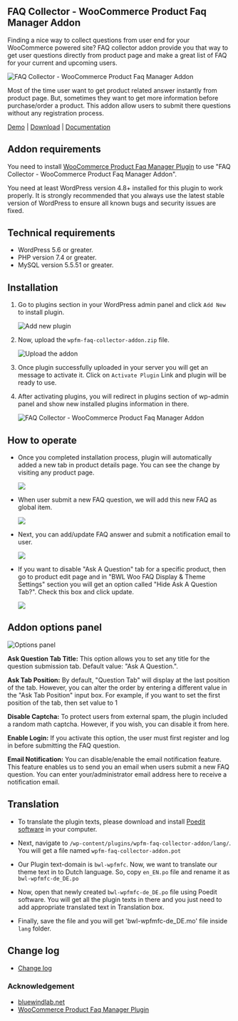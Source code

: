 ## FAQ Collector - WooCommerce Product Faq Manager Addon

Finding a nice way to collect questions from user end for your WooCommerce powered site? FAQ collector addon provide you that way to get user questions directly from product page and make a great list of FAQ for your current and upcoming users.

![FAQ Collector - WooCommerce Product Faq Manager Addon
](https://xenioushk.github.io/docs-plugins-addon/wpfm-addon/img/overview/1.png)

Most of the time user want to get product related answer instantly from product page. But, sometimes they want to get more information before purchase/order a product. This addon allow users to submit there questions without any registration process.

[Demo](https://projects.bluewindlab.net/wpplugin/wpfm/product/woo-logo/) | [Download](https://bluewindlab.net/product/user-vote-tracker-addon/) | [Documentation](https://xenioushk.github.io/docs-plugins-addon/wpfm-addon/index.html)

## Addon requirements

You need to install [WooCommerce Product Faq Manager Plugin](https://1.envato.market/wpfm-wp) to use "FAQ Collector - WooCommerce Product Faq Manager Addon".

You need at least WordPress version 4.8+ installed for this plugin to work properly. It is strongly recommended that you always use the latest stable version of WordPress to ensure all known bugs and security issues are fixed.

## Technical requirements

- WordPress 5.6 or greater.
- PHP version 7.4 or greater.
- MySQL version 5.5.51 or greater.

## Installation

1. Go to plugins section in your WordPress admin panel and click `Add New` to install plugin.

   ![Add new plugin](https://xenioushk.github.io/docs-plugins-addon/wpfm-addon/img/installation/1.jpg)

2. Now, upload the `wpfm-faq-collector-addon.zip` file.

   ![Upload the addon](https://xenioushk.github.io/docs-plugins-addon/wpfm-addon/img/installation/2.jpg)

3. Once plugin successfully uploaded in your server you will get an message to activate it. Click on `Activate Plugin` Link and plugin will be ready to use.

4. After activating plugins, you will redirect in plugins section of wp-admin panel and show new installed plugins information in there.

   ![FAQ Collector - WooCommerce Product Faq Manager Addon](https://xenioushk.github.io/docs-plugins-addon/wpfm-addon/img/installation/3.jpg)

## How to operate

- Once you completed installation process, plugin will automatically added a new tab in product details page. You can see the change by visiting any product page.

  ![](https://xenioushk.github.io/docs-plugins-addon/wpfm-addon/img/operate/1.png)

- When user submit a new FAQ question, we will add this new FAQ as global item.

  ![](https://xenioushk.github.io/docs-plugins-addon/wpfm-addon/img/operate/2.png)

- Next, you can add/update FAQ answer and submit a notification email to user.

  ![](https://xenioushk.github.io/docs-plugins-addon/wpfm-addon/img/operate/3.png)

- If you want to disable "Ask A Question" tab for a specific product, then go to product edit page and in "BWL Woo FAQ Display & Theme Settings" section you will get an option called "Hide Ask A Question Tab?". Check this box and click update.

  ![](https://xenioushk.github.io/docs-plugins-addon/wpfm-addon/img/operate/4.png)

## Addon options panel

![Options panel](https://xenioushk.github.io/docs-plugins-addon/wpfm-addon/img/options/1.jpg)

**Ask Question Tab Title:** This option allows you to set any title for the question submission tab. Default value: "Ask A Question.".

**Ask Tab Position:** By default, "Question Tab" will display at the last position of the tab. However, you can alter the order by entering a different value in the "Ask Tab Position" input box. For example, if you want to set the first position of the tab, then set value to 1

**Disable Captcha:** To protect users from external spam, the plugin included a random math captcha. However, if you wish, you can disable it from here.

**Enable Login:** If you activate this option, the user must first register and log in before submitting the FAQ question.

**Email Notification:** You can disable/enable the email notification feature. This feature enables us to send you an email when users submit a new FAQ question. You can enter your/administrator email address here to receive a notification email.

## Translation

- To translate the plugin texts, please download and install [Poedit software](https://poedit.net/download) in your computer.

- Next, navigate to `/wp-content/plugins/wpfm-faq-collector-addon/lang/`. You will get a file named `wpfm-faq-collector-addon.pot`

- Our Plugin text-domain is `bwl-wpfmfc`. Now, we want to translate our theme text in to Dutch language. So, copy `en_EN.po` file and rename it as `bwl-wpfmfc-de_DE.po`

- Now, open that newly created `bwl-wpfmfc-de_DE.po` file using Poedit software. You will get all the plugin texts in there and you just need to add appropriate translated text in Translation box.

- Finally, save the file and you will get 'bwl-wpfmfc-de_DE.mo' file inside `lang` folder.

## Change log

- [Change log](https://xenioushk.github.io/docs-plugins-addon/wpfm-addon/index.html#changelog)

### Acknowledgement

- [bluewindlab.net](https://bluewindlab.net)
- [WooCommerce Product Faq Manager Plugin](https://1.envato.market/wpfm-wp)
